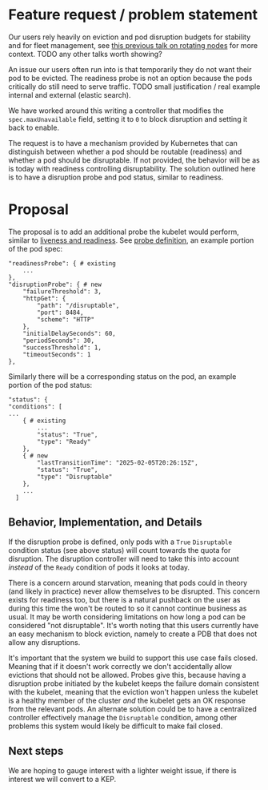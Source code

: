 # Feature request / problem statement

Our users rely heavily on eviction and pod disruption budgets for stability and for fleet management, see [this previous talk on rotating nodes](https://www.youtube.com/watch?v=KQ1obaC-ht0) for more context. TODO any other talks worth showing?

An issue our users often run into is that temporarily they do not want their pod to be evicted. The readiness probe is not an option because the pods critically do still need to serve traffic. TODO small justification / real example internal and external (elastic search).

We have worked around this writing a controller that modifies the `spec.maxUnavailable` field, setting it to `0` to block disruption and setting it back to enable.
 
The request is to have a mechanism provided by Kubernetes that can distinguish between whether a pod should be routable (readiness) and whether a pod should be disruptable. If not provided, the behavior will be as is today with readiness controlling disruptability. The solution outlined here is to have a disruption probe and pod status, similar to readiness.

# Proposal

The proposal is to add an additional probe the kubelet would perform, similar to [liveness and readiness](https://kubernetes.io/docs/tasks/configure-pod-container/configure-liveness-readiness-startup-probes/). See [probe definition](https://pkg.go.dev/k8s.io/api/core/v1#Probe), an example portion of the pod spec:

```
"readinessProbe": { # existing
    ...
},
"disruptionProbe": { # new
    "failureThreshold": 3,
    "httpGet": {
        "path": "/disruptable",
        "port": 8484,
        "scheme": "HTTP"
    },
    "initialDelaySeconds": 60,
    "periodSeconds": 30,
    "successThreshold": 1,
    "timeoutSeconds": 1
},

```

Similarly there will be a corresponding status on the pod, an example portion of the pod status:

```
"status": {
"conditions": [
...
    { # existing
        ...
        "status": "True",
        "type": "Ready"
    },
    { # new
        "lastTransitionTime": "2025-02-05T20:26:15Z",
        "status": "True",
        "type": "Disruptable"
    },
    ...
  ]
```

## Behavior, Implementation, and Details

If the disruption probe is defined, only pods with a `True` `Disruptable` condition status (see above status) will count towards the quota for disruption. The disruption controller will need to take this into account *instead* of the `Ready` condition of pods it looks at today.

There is a concern around starvation, meaning that pods could in theory (and likely in practice) never allow themselves to be disrupted. This concern exists for readiness too, but there is a natural pushback on the user as during this time the won't be routed to so it cannot continue business as usual. It may be worth considering limitations on how long a pod can be considered "not disruptable". It's worth noting that this users currently have an easy mechanism to block eviction, namely to create a PDB that does not allow any disruptions.

It's important that the system we build to support this use case fails closed. Meaning that if it doesn't work correctly we don't accidentally allow evictions that should not be allowed. Probes give this, because having a disruption probe initiated by the kubelet keeps the failure domain consistent with the kubelet, meaning that the eviction won't happen unless the kubelet is a healthy member of the cluster *and* the kubelet gets an OK response from the relevant pods. An alternate solution could be to have a centralized controller effectively manage the `Disruptable` condition, among other problems this system would likely be difficult to make fail closed.

## Next steps

We are hoping to gauge interest with a lighter weight issue, if there is interest we will convert to a KEP.


